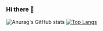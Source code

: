 ### Hi there 👋

![Anurag's GitHub stats](https://github-readme-stats.vercel.app/api?username=Murilovsky&hide=contribs,prs&count_private=true&show_icons=true&theme=github_dark)
[![Top Langs](https://github-readme-stats.vercel.app/api/top-langs/?username=Murilovsky)](https://github.com/anuraghazra/github-readme-stats)
<!--
**Murilovsky/Murilovsky** is a ✨ _special_ ✨ repository because its `README.md` (this file) appears on your GitHub profile.

Here are some ideas to get you started:

- 🔭 I’m currently working on ...
- 🌱 I’m currently learning ...
- 👯 I’m looking to collaborate on ...
- 🤔 I’m looking for help with ...
- 💬 Ask me about ...
- 📫 How to reach me: ...
- 😄 Pronouns: ...
- ⚡ Fun fact: ...
-->
